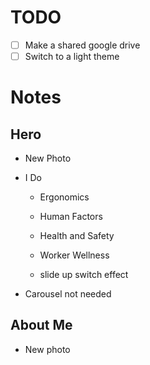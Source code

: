 # TODO
- [ ] Make a shared google drive
- [ ] Switch to a light theme

# Notes

## Hero
- New Photo

- I Do
    - Ergonomics
    - Human Factors
    - Health and Safety
    - Worker Wellness

    - slide up switch effect

- Carousel not needed


## About Me
- New photo






